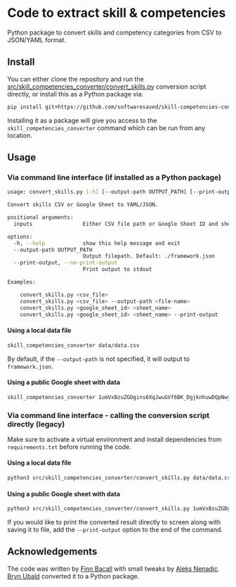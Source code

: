 # Code to extract skill & competencies

Python package to convert skills and competency categories from CSV to JSON/YAML format.

## Install

You can either clone the repository and run the [src/skill_competencies_converter/convert_skills.py](src/skill_competencies_converter/convert_skills.py)
conversion script directly, or install this as a Python package via:

```bash
pip install git+https://github.com/softwaresaved/skill-competencies-converter
```

Installing it as a package will give you access to the `skill_competencies_converter` command which can be run 
from any location.

## Usage

### Via command line interface (if installed as a Python package)

```bash
usage: convert_skills.py [-h] [--output-path OUTPUT_PATH] [--print-output | --no-print-output] [inputs ...]

Convert skills CSV or Google Sheet to YAML/JSON.

positional arguments:
  inputs                Either CSV file path or Google Sheet ID and sheet name

options:
  -h, --help            show this help message and exit
  --output-path OUTPUT_PATH
                        Output filepath. Default: ./framework.json
  --print-output, --no-print-output
                        Print output to stdout

Examples:

    convert_skills.py <csv_file>
    convert_skills.py <csv_file> --output-path <file-name>
    convert_skills.py <google_sheet_id> <sheet_name>
    convert_skills.py <google_sheet_id> <sheet_name> --print-output
```

#### Using a local data file

```bash
skill_competencies_converter data/data.csv
```

By default, if the `--output-path` is not specified, it will output to `framework.json`.

#### Using a public Google sheet with data

```bash
skill_competencies_converter 1umVxBzuZGDgins6XqJwuGVf6BK_DgjknhuwDQpNwyjo "Competency framework - v1.0" --output-path framework.json
```

### Via command line interface - calling the conversion script directly (legacy)

Make sure to activate a virtual environment and install dependencies from `requirements.txt` before running the code.


#### Using a local data file

```bash
python3 src/skill_competencies_converter/convert_skills.py data/data.csv --output-path framework.json
```

#### Using a public Google sheet with data

```bash
python3 src/skill_competencies_converter/convert_skills.py 1umVxBzuZGDgins6XqJwuGVf6BK_DgjknhuwDQpNwyjo "Competency framework - v1.0" --output-path framework.json
```

If you would like to print the converted result directly to screen along with saving it to file, add the `--print-output` option 
to the end of the command.

## Acknowledgements

The code was written by [Finn Bacall](https://github.com/fbacall/) with small tweaks by [Aleks Nenadic](https://github.com/anenadic/). [Bryn Ubald](https://github.com/bnubald) converted it to a Python package.
